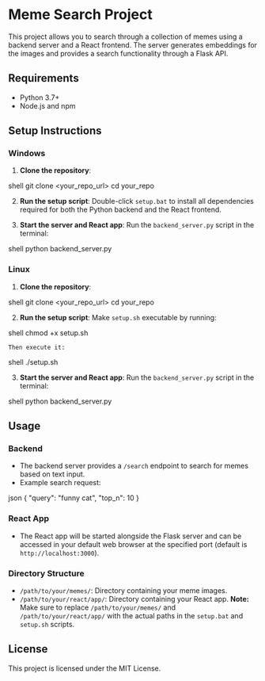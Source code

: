 # Meme Search Project

This project allows you to search through a collection of memes using a backend server and a React frontend. The server generates embeddings for the images and provides a search functionality through a Flask API.

## Requirements

- Python 3.7+
- Node.js and npm

## Setup Instructions

### Windows

1. **Clone the repository**:
    
shell
    git clone <your_repo_url>
    cd your_repo
    
2. **Run the setup script**:
    Double-click `setup.bat` to install all dependencies required for both the Python backend and the React frontend.

3. **Start the server and React app**:
    Run the `backend_server.py` script in the terminal:
    
shell
    python backend_server.py
    
### Linux

1. **Clone the repository**:
    
shell
    git clone <your_repo_url>
    cd your_repo
    
2. **Run the setup script**:
    Make `setup.sh` executable by running:
    
shell
    chmod +x setup.sh
    
    Then execute it:
    
shell
    ./setup.sh
    
3. **Start the server and React app**:
    Run the `backend_server.py` script in the terminal:
    
shell
    python backend_server.py
    
## Usage

### Backend

- The backend server provides a `/search` endpoint to search for memes based on text input.
- Example search request:
    
json
    {
        "query": "funny cat",
        "top_n": 10
    }
    
### React App

- The React app will be started alongside the Flask server and can be accessed in your default web browser at the specified port (default is `http://localhost:3000`).

### Directory Structure

- `/path/to/your/memes/`: Directory containing your meme images.
- `/path/to/your/react/app/`: Directory containing your React app.
**Note:** Make sure to replace `/path/to/your/memes/` and `/path/to/your/react/app/` with the actual paths in the `setup.bat` and `setup.sh` scripts.

## License

This project is licensed under the MIT License.